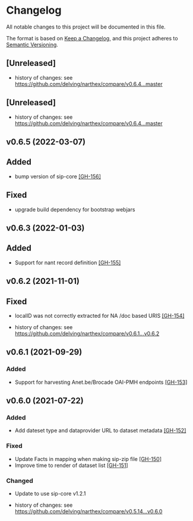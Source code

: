 # Changelog
All notable changes to this project will be documented in this file.

The format is based on [Keep a Changelog](https://keepachangelog.com/en/1.0.0/),
and this project adheres to [Semantic Versioning](https://semver.org/spec/v2.0.0.html).

## [Unreleased]

- history of changes: see https://github.com/delving/narthex/compare/v0.6.4...master

## [Unreleased]

- history of changes: see https://github.com/delving/narthex/compare/v0.6.4...master

## v0.6.5 (2022-03-07)

## Added

* bump version of sip-core [[GH-156]](https://github.com/delving/narthex/pull/156)

## Fixed

* upgrade build dependency for bootstrap webjars

## v0.6.3 (2022-01-03)

## Added

* Support for nant record definition [[GH-155]](https://github.com/delving/narthex/pull/155)

## v0.6.2 (2021-11-01)

## Fixed

* localID was not correctly extracted for NA /doc based URIS [[GH-154]](https://github.com/delving/narthex/pull/154)
 
- history of changes: see https://github.com/delving/narthex/compare/v0.6.1...v0.6.2

## v0.6.1 (2021-09-29)

### Added 

* Support for harvesting Anet.be/Brocade OAI-PMH endpoints [[GH-153]](https://github.com/delving/narthex/pull/153)

## v0.6.0 (2021-07-22)

### Added 

* Add dateset type and dataprovider URL to dataset metadata [[GH-152]](https://github.com/delving/narthex/pull/152)

### Fixed

* Update Facts in mapping when making sip-zip file [[GH-150]](https://github.com/delving/narthex/pull/150)
* Improve time to render of dataset list [[GH-151]](https://github.com/delving/narthex/pull/151)

### Changed

* Update to use sip-core v1.2.1

- history of changes: see https://github.com/delving/narthex/compare/v0.5.14...v0.6.0
